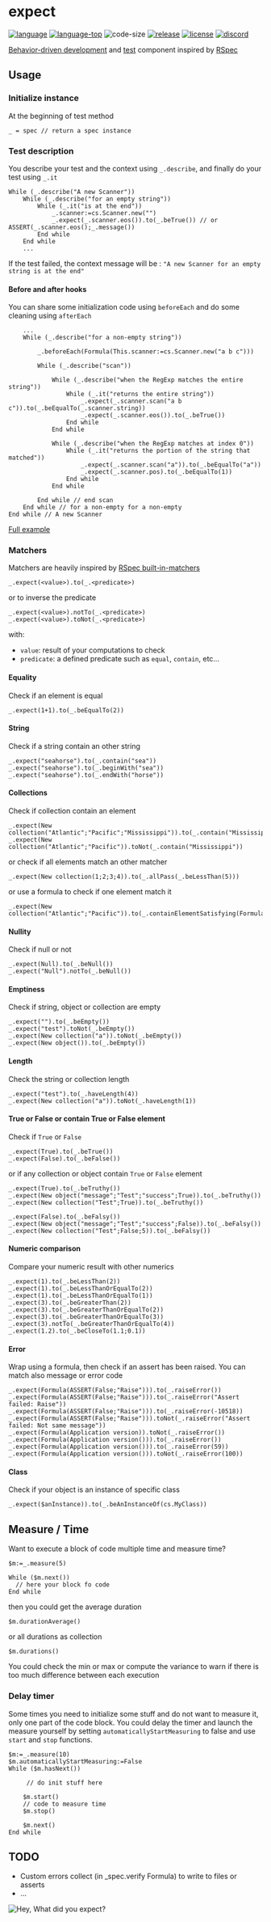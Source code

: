 # expect
[![language][code-shield]][code-url] [![language-top][code-top]][code-url] ![code-size][code-size] [![release][release-shield]][release-url] [![license][license-shield]][license-url] [![discord][discord-shield]][discord-url]

[Behavior-driven development](https://en.wikipedia.org/wiki/Behavior-driven_development) and [test](https://en.wikipedia.org/wiki/Test-driven_development) component inspired by [RSpec](https://relishapp.com/rspec)

## Usage

### Initialize instance
At the beginning of test method

```4d
_ = spec // return a spec instance
```

### Test description

You describe your test and the context using `_.describe`, and finally do your test using `_.it`

```4d
While (_.describe("A new Scanner"))
	While (_.describe("for an empty string"))
		While (_.it("is at the end"))
			_.scanner:=cs.Scanner.new("")
			_.expect(_.scanner.eos()).to(_.beTrue()) // or ASSERT(_.scanner.eos();_.message())
		End while 
	End while 
	...
```
If the test failed, the context message will be : `"A new Scanner for an empty string is at the end"`

#### Before and after hooks

You can share some initialization code using `beforeEach` and do some cleaning using `afterEach`

```4d
	...
	While (_.describe("for a non-empty string"))
		
		_.beforeEach(Formula(This.scanner:=cs.Scanner.new("a b c")))
		
		While (_.describe("scan"))
			
			While (_.describe("when the RegExp matches the entire string"))
				While (_.it("returns the entire string"))
					_.expect(_.scanner.scan("a b c")).to(_.beEqualTo(_.scanner.string))
					_.expect(_.scanner.eos()).to(_.beTrue())
				End while 
			End while 
						
			While (_.describe("when the RegExp matches at index 0"))
				While (_.it("returns the portion of the string that matched"))
					_.expect(_.scanner.scan("a")).to(_.beEqualTo("a"))
					_.expect(_.scanner.pos).to(_.beEqualTo(1))
				End while 
			End while 

		End while // end scan
	End while // for a non-empty for a non-empty
End while // A new Scanner
```

[Full example](https://github.com/mesopelagique/Mustache/blob/master/Project/Sources/Methods/test_scanner.4dm)

### Matchers

Matchers are heavily inspired by [RSpec built-in-matchers](https://relishapp.com/rspec/rspec-expectations/docs/built-in-matchers)

```4d
_.expect(<value>).to(_.<predicate>)
```

or to inverse the predicate

```4d
_.expect(<value>).notTo(_.<predicate>)
_.expect(<value>).toNot(_.<predicate>)
```

with:

- `value`: result of your computations to check
- `predicate`: a defined predicate such as `equal`, `contain`, etc...

#### Equality 

Check if an element is equal

```4d
_.expect(1+1).to(_.beEqualTo(2))
```

#### String

Check if a string contain an other string

```4d
_.expect("seahorse").to(_.contain("sea"))
_.expect("seahorse").to(_.beginWith("sea"))
_.expect("seahorse").to(_.endWith("horse"))
```

#### Collections

Check if collection contain an element

```4d
_.expect(New collection("Atlantic";"Pacific";"Mississippi")).to(_.contain("Mississippi"))
_.expect(New collection("Atlantic";"Pacific")).toNot(_.contain("Mississippi"))
```

or check if all elements match an other matcher

```4d
_.expect(New collection(1;2;3;4)).to(_.allPass(_.beLessThan(5)))
```

or use a formula to check if one element match it

```4d
_.expect(New collection("Atlantic";"Pacific")).to(_.containElementSatisfying(Formula(Position("A";This.value)=1)))
```

#### Nullity

Check if null or not

```4d
_.expect(Null).to(_.beNull())
_.expect("Null").notTo(_.beNull())
```

#### Emptiness

Check if string, object or collection are empty

```4d
_.expect("").to(_.beEmpty())
_.expect("test").toNot(_.beEmpty())
_.expect(New collection("a")).toNot(_.beEmpty())
_.expect(New object()).to(_.beEmpty())
```

#### Length

Check the string or collection length

```4d
_.expect("test").to(_.haveLength(4))
_.expect(New collection("a")).toNot(_.haveLength(1))
```

#### True or False or contain True or False element

Check if `True` or `False` 

```4d
_.expect(True).to(_.beTrue())
_.expect(False).to(_.beFalse())
```

or if any collection or object contain `True` or `False` element

```4d
_.expect(True).to(_.beTruthy())
_.expect(New object("message";"Test";"success";True)).to(_.beTruthy())
_.expect(New collection("Test";True)).to(_.beTruthy())

_.expect(False).to(_.beFalsy())
_.expect(New object("message";"Test";"success";False)).to(_.beFalsy())
_.expect(New collection("Test";False;5)).to(_.beFalsy())
```

#### Numeric comparison

Compare your numeric result with other numerics

```4d
_.expect(1).to(_.beLessThan(2))
_.expect(1).to(_.beLessThanOrEqualTo(2))
_.expect(1).to(_.beLessThanOrEqualTo(1))
_.expect(3).to(_.beGreaterThan(2))
_.expect(3).to(_.beGreaterThanOrEqualTo(2))
_.expect(3).to(_.beGreaterThanOrEqualTo(3))
_.expect(3).notTo(_.beGreaterThanOrEqualTo(4))
_.expect(1.2).to(_.beCloseTo(1.1;0.1))
```

#### Error

Wrap using a formula, then check if an assert has been raised. You can match also message or error code

```4d
_.expect(Formula(ASSERT(False;"Raise"))).to(_.raiseError())
_.expect(Formula(ASSERT(False;"Raise"))).to(_.raiseError("Assert failed: Raise"))
_.expect(Formula(ASSERT(False;"Raise"))).to(_.raiseError(-10518))
_.expect(Formula(ASSERT(False;"Raise"))).toNot(_.raiseError("Assert failed: Not same message"))
_.expect(Formula(Application version)).toNot(_.raiseError())
_.expect(Formula(Application version())).to(_.raiseError())
_.expect(Formula(Application version())).to(_.raiseError(59))
_.expect(Formula(Application version())).toNot(_.raiseError(100))
```

#### Class

Check if your object is an instance of specific class

```4d
_.expect($anInstance)).to(_.beAnInstanceOf(cs.MyClass))
```

## Measure / Time

Want to execute a block of code multiple time and measure time?

```4d
$m:=_.measure(5)

While ($m.next())
  // here your block fo code
End while
```

then you could get the average duration

```4d
$m.durationAverage()
```
or all durations as collection

```4d
$m.durations()
```

You could check the min or max or compute the variance to warn if there is too much difference between each execution

### Delay timer

Some times you need to initialize some stuff and do not want to measure it, only one part of the code block. You could delay the timer and launch the measure yourself by setting `automaticallyStartMeasuring` to false and use `start` and `stop` functions.

```4d
$m:=_.measure(10)
$m.automaticallyStartMeasuring:=False
While ($m.hasNext())
	
     // do init stuff here

	$m.start()
	// code to measure time
	$m.stop()
	
	$m.next()
End while 
```

## TODO

- Custom errors collect (in _spec.verify Formula) to write to files or asserts
- ...

![Hey, What did you expect?](https://media1.tenor.com/images/da23a7ec6b59647157eb4227ac97ddd7/tenor.gif)

<!-- MARKDOWN LINKS & IMAGES -->
<!-- https://www.markdownguide.org/basic-syntax/#reference-style-links -->
[code-shield]: https://img.shields.io/static/v1?label=language&message=4d&color=blue
[code-top]: https://img.shields.io/github/languages/top/mesopelagique/expect.svg
[code-size]: https://img.shields.io/github/languages/code-size/mesopelagique/expect.svg
[code-url]: https://developer.4d.com/
[release-shield]: https://img.shields.io/github/v/release/mesopelagique/expect
[release-url]: https://github.com/mesopelagique/expect/releases/latest
[license-shield]: https://img.shields.io/github/license/mesopelagique/expect
[license-url]: LICENSE.md
[discord-shield]: https://img.shields.io/badge/chat-discord-7289DA?logo=discord&style=flat
[discord-url]: https://discord.gg/dVTqZHr
